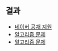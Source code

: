 ## 결과
- [네이버 공채 지원](https://user-images.githubusercontent.com/51107574/115139374-81d40500-a06c-11eb-9ed8-8ba87fda0c1d.png)
- [알고리즘 문제](Solution.java)
- [알고리즘 문제](Solution2.java)